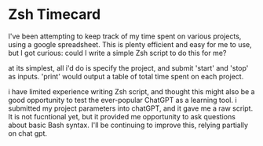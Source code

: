 # Zsh Timecard

I've been attempting to keep track of my time spent on various projects, 
using a google spreadsheet. This is plenty efficient and easy for me to 
use, but I got curious: could I write a simple Zsh script to do this for 
me?

at its simplest, all i'd do is specify the project, and submit 'start' and 
'stop' as inputs. 'print' would  output a table of total time 
spent on each project.

i have limited experience writing Zsh script, and thought this might also 
be a good opportunity to test the ever-popular ChatGPT as a learning tool. 
i submitted my project parameters into chatGPT, and it gave me a raw 
script. It is not fucntional yet, but it provided me opportunity to ask 
questions about basic Bash syntax. I'll be continuing to improve this, 
relying partially on chat gpt. 
